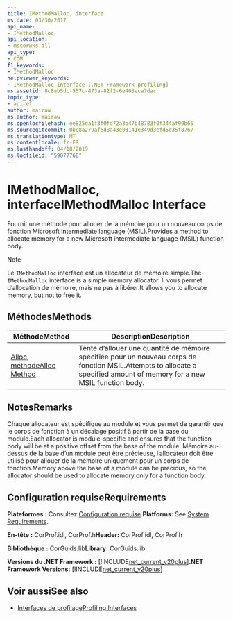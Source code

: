 ```yaml
---
title: IMethodMalloc, interface
ms.date: 03/30/2017
api_name:
- IMethodMalloc
api_location:
- mscorwks.dll
api_type:
- COM
f1_keywords:
- IMethodMalloc
helpviewer_keywords:
- IMethodMalloc interface [.NET Framework profiling]
ms.assetid: 8c8ab5dc-557c-473a-82f2-6e403eca7dac
topic_type:
- apiref
author: mairaw
ms.author: mairaw
ms.openlocfilehash: ee825da1f3f0fd72a3b47b48783f0f344af99b65
ms.sourcegitcommit: 0be8a279af6d8a43e03141e349d3efd5d35f8767
ms.translationtype: MT
ms.contentlocale: fr-FR
ms.lasthandoff: 04/18/2019
ms.locfileid: "59077768"
---
```

# <a name="imethodmalloc-interface"></a><span data-ttu-id="1a9a8-102">IMethodMalloc, interface</span><span class="sxs-lookup"><span data-stu-id="1a9a8-102">IMethodMalloc Interface</span></span>
<span data-ttu-id="1a9a8-103">Fournit une méthode pour allouer de la mémoire pour un nouveau corps de fonction Microsoft intermediate language (MSIL).</span><span class="sxs-lookup"><span data-stu-id="1a9a8-103">Provides a method to allocate memory for a new Microsoft intermediate language (MSIL) function body.</span></span>  
  
> [!NOTE]
>  <span data-ttu-id="1a9a8-104">Le `IMethodMalloc` interface est un allocateur de mémoire simple.</span><span class="sxs-lookup"><span data-stu-id="1a9a8-104">The `IMethodMalloc` interface is a simple memory allocator.</span></span> <span data-ttu-id="1a9a8-105">Il vous permet d’allocation de mémoire, mais ne pas à libérer.</span><span class="sxs-lookup"><span data-stu-id="1a9a8-105">It allows you to allocate memory, but not to free it.</span></span>  
  
## <a name="methods"></a><span data-ttu-id="1a9a8-106">Méthodes</span><span class="sxs-lookup"><span data-stu-id="1a9a8-106">Methods</span></span>  
  
|<span data-ttu-id="1a9a8-107">Méthode</span><span class="sxs-lookup"><span data-stu-id="1a9a8-107">Method</span></span>|<span data-ttu-id="1a9a8-108">Description</span><span class="sxs-lookup"><span data-stu-id="1a9a8-108">Description</span></span>|  
|------------|-----------------|  
|[<span data-ttu-id="1a9a8-109">Alloc, méthode</span><span class="sxs-lookup"><span data-stu-id="1a9a8-109">Alloc Method</span></span>](../../../../docs/framework/unmanaged-api/profiling/imethodmalloc-alloc-method.md)|<span data-ttu-id="1a9a8-110">Tente d’allouer une quantité de mémoire spécifiée pour un nouveau corps de fonction MSIL.</span><span class="sxs-lookup"><span data-stu-id="1a9a8-110">Attempts to allocate a specified amount of memory for a new MSIL function body.</span></span>|  
  
## <a name="remarks"></a><span data-ttu-id="1a9a8-111">Notes</span><span class="sxs-lookup"><span data-stu-id="1a9a8-111">Remarks</span></span>  
 <span data-ttu-id="1a9a8-112">Chaque allocateur est spécifique au module et vous permet de garantir que le corps de fonction à un décalage positif à partir de la base du module.</span><span class="sxs-lookup"><span data-stu-id="1a9a8-112">Each allocator is module-specific and ensures that the function body will be at a positive offset from the base of the module.</span></span> <span data-ttu-id="1a9a8-113">Mémoire au-dessus de la base d’un module peut être précieuse, l’allocateur doit être utilisé pour allouer de la mémoire uniquement pour un corps de fonction.</span><span class="sxs-lookup"><span data-stu-id="1a9a8-113">Memory above the base of a module can be precious, so the allocator should be used to allocate memory only for a function body.</span></span>  
  
## <a name="requirements"></a><span data-ttu-id="1a9a8-114">Configuration requise</span><span class="sxs-lookup"><span data-stu-id="1a9a8-114">Requirements</span></span>  
 <span data-ttu-id="1a9a8-115">**Plateformes :** Consultez [Configuration requise](../../../../docs/framework/get-started/system-requirements.md).</span><span class="sxs-lookup"><span data-stu-id="1a9a8-115">**Platforms:** See [System Requirements](../../../../docs/framework/get-started/system-requirements.md).</span></span>  
  
 <span data-ttu-id="1a9a8-116">**En-tête :** CorProf.idl, CorProf.h</span><span class="sxs-lookup"><span data-stu-id="1a9a8-116">**Header:** CorProf.idl, CorProf.h</span></span>  
  
 <span data-ttu-id="1a9a8-117">**Bibliothèque :** CorGuids.lib</span><span class="sxs-lookup"><span data-stu-id="1a9a8-117">**Library:** CorGuids.lib</span></span>  
  
 <span data-ttu-id="1a9a8-118">**Versions du .NET Framework :** [!INCLUDE[net_current_v20plus](../../../../includes/net-current-v20plus-md.md)]</span><span class="sxs-lookup"><span data-stu-id="1a9a8-118">**.NET Framework Versions:** [!INCLUDE[net_current_v20plus](../../../../includes/net-current-v20plus-md.md)]</span></span>  
  
## <a name="see-also"></a><span data-ttu-id="1a9a8-119">Voir aussi</span><span class="sxs-lookup"><span data-stu-id="1a9a8-119">See also</span></span>

- [<span data-ttu-id="1a9a8-120">Interfaces de profilage</span><span class="sxs-lookup"><span data-stu-id="1a9a8-120">Profiling Interfaces</span></span>](../../../../docs/framework/unmanaged-api/profiling/profiling-interfaces.md)

